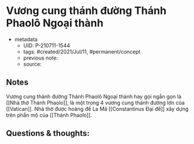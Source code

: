 ---
---

# Vương cung thánh đường Thánh Phaolô Ngoại thành

- metadata
	- UID: P-210711-1544
	- tags: #created/2021/Jul/11, #permanent/concept 
	- previous note: 
	- source: 

## Notes
Vương cung thánh đường Thánh Phaolô Ngoại thành hay gọi ngắn gọn là [[Nhà thờ Thánh Phaolo]], là một trong 4 vương cung thánh đường lớn của [[Vatican]]. Nhà thờ được hoàng đế La Mã [[Constantinus Đại đế]] xây dựng trên phần mộ của [[Thánh Phaolo]]. 

## Questions & thoughts:

